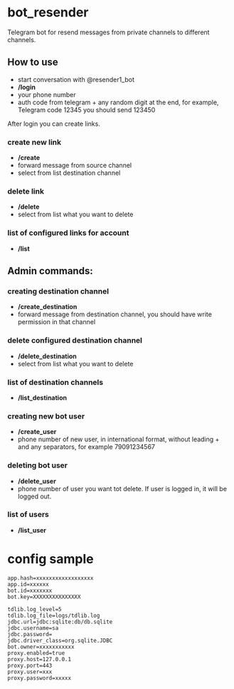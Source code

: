 # bot_resender
Telegram bot for resend messages from private channels to different channels.

## How to use

- start conversation with @resender1_bot
- **/login**
- your phone number
- auth code from telegram + any random digit at the end, for example, Telegram code 12345 you should send 123450

After login you can create links.

### create new link
- **/create**
- forward message from source channel
- select from list destination channel
### delete link
- **/delete**
- select from list what you want to delete
### list of configured links for account
- **/list**

## Admin commands:

### creating destination channel
- **/create_destination**
- forward message from destination channel, you should have write permission in that channel
### delete configured destination channel
- **/delete_destination**
- select from list what you want to delete
### list of destination channels
- **/list_destination**


### creating new bot user
- **/create_user**
- phone number of new user, in international format, without leading + and any separators, for example 79091234567

### deleting bot user
- **/delete_user**
- phone number of user you want tot delete. If user is logged in, it will be logged out.

### list of users
- **/list_user**

# config sample

    app.hash=xxxxxxxxxxxxxxxxxx
    app.id=xxxxxx
    bot.id=xxxxxxx
    bot.key=XXXXXXXXXXXXXXX

    tdlib.log_level=5
    tdlib.log_file=logs/tdlib.log
    jdbc.url=jdbc:sqlite:db/db.sqlite
    jdbc.username=sa
    jdbc.password=
    jdbc.driver_class=org.sqlite.JDBC
    bot.owner=xxxxxxxxxxx
    proxy.enabled=true
    proxy.host=127.0.0.1
    proxy.port=443
    proxy.user=xxx
    proxy.password=xxxxx
